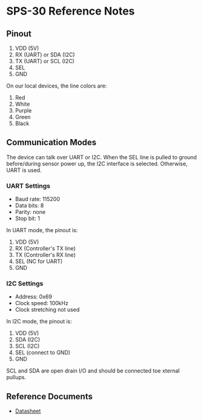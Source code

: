# SPS-30 Reference Notes

## Pinout

1. VDD (5V)
2. RX (UART) or SDA (I2C)
3. TX (UART) or SCL (I2C)
4. SEL
5. GND

On our local devices, the line colors are:

1. Red
2. White
3. Purple
4. Green
5. Black

## Communication Modes

The device can talk over UART or I2C. When the SEL line is pulled to ground before/during sensor power up, the I2C interface is selected. Otherwise, UART is used.

### UART Settings

- Baud rate: 115200
- Data bits: 8
- Parity: none
- Stop bit: 1

In UART mode, the pinout is:

1. VDD (5V)
2. RX (Controller's TX line)
3. TX (Controller's RX line)
4. SEL (NC for UART)
5. GND

### I2C Settings

- Address: 0x69
- Clock speed: 100kHz
- Clock stretching not used

In I2C mode, the pinout is:

1. VDD (5V)
2. SDA (I2C)
3. SCL (I2C)
4. SEL (connect to GND)
5. GND

SCL and SDA are open drain I/O and should be connected toe xternal pullups.

## Reference Documents

- [Datasheet](https://sensirion.com/media/documents/8600FF88/616542B5/Sensirion_PM_Sensors_Datasheet_SPS30.pdf)
